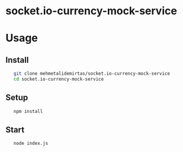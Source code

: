 # socket.io-currency-mock-service
# Usage
## Install
```bash
   git clone mehmetalidemirtas/socket.io-currency-mock-service
   cd socket.io-currency-mock-service
   ```
## Setup
```bash
   npm install
   ```
## Start
```bash
   node index.js
   ```
